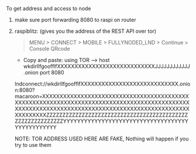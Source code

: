 
To get address and access to node
1) make sure port forwarding 8080 to raspi on router
2) raspiblitz:
    (gives you the address of the REST API over tor)
    > MENU > CONNECT > MOBILE > FULLYNODED_LND > Continue > Console QRcode 
    - Copy and paste:
    using TOR --> host wkdirllfgoofflfXXXXXXXXXXXXXXXXXXXXXXXXXXXXJJJJJJJJJJJJ.onion port 8080

    lndconnect://wkdirllfgoofflfXXXXXXXXXXXXXXXXXXXXXXXXXXXX.onion:8080?macaroon=XXXXXXXXXXXXXXXXXXXXXXXXXXXXXXXXXXXXXXXXXXXXXXXXXXXXXXXXXXXXXXXXXXXXXXXXXXXXXXXXXXXXXXXXXXXXXXXXXXXXXXXXXXXXXXXXXXXXXXXXXXXXXXXXXXXXXXXXXXXXXXXXXXXXXXXZZZZZZZZZZZZZZZZZZZZZZZZZZZZZZZZZZZZZZZZZZZZZZZZZZZZZZZZZZZYYYYYYYYYYYYYYYYYYYYYYYYYYYYYYYYYYYYYYYYYYYYYYYY

    NOTE: TOR ADDRESS USED HERE ARE FAKE, Nothing will happen if you try to use them